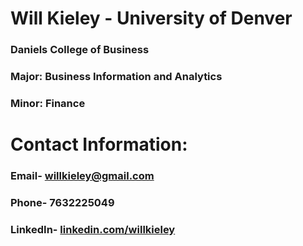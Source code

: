 # Will Kieley - University of Denver
### Daniels College of Business
### Major: Business Information and Analytics
### Minor: Finance

# Contact Information:
### Email- willkieley@gmail.com 
### Phone- 7632225049
### LinkedIn- [linkedin.com/willkieley](https://www.linkedin.com/in/willkieley/)
